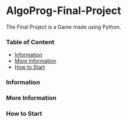# AlgoProg-Final-Project
The Final Project is a Game made using Python.

### Table of Content 
- [Information](#information)
- [More Information](#more-information)
- [How to Start](#results)


### Information 


### More Information


### How to Start




